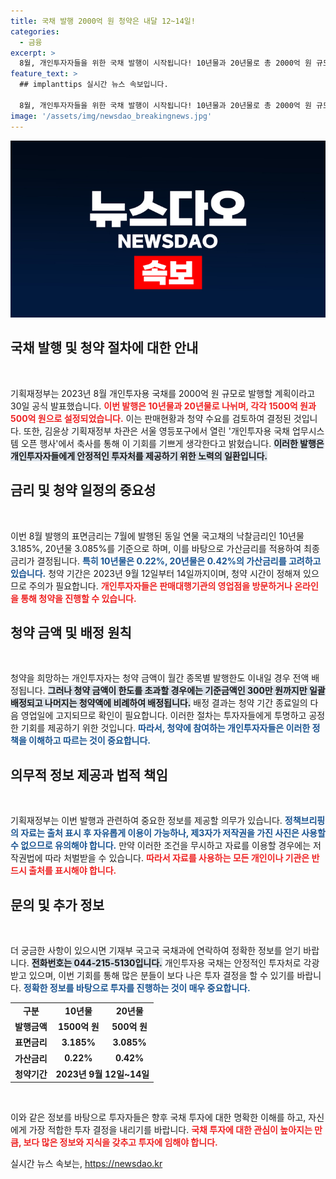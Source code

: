 ```yaml
---
title: 국채 발행 2000억 원 청약은 내달 12~14일!
categories:
  - 금융
excerpt: >
  8월, 개인투자자들을 위한 국채 발행이 시작됩니다! 10년물과 20년물로 총 2000억 원 규모, 평균 수익률은 각각 4.0%와 5.0%로 안정적인 투자처를 제공합니다. 청약은 12일부터 14일까지, 놓치지 마세요!
feature_text: >
  ## implanttips 실시간 뉴스 속보입니다.

  8월, 개인투자자들을 위한 국채 발행이 시작됩니다! 10년물과 20년물로 총 2000억 원 규모, 평균 수익률은 각각 4.0%와 5.0%로 안정적인 투자처를 제공합니다. 청약은 12일부터 14일까지, 놓치지 마세요!
image: '/assets/img/newsdao_breakingnews.jpg'
---
```


<p><img src="/assets/img/newsdao_breakingnews.jpg" alt="implanttips 속보" /></p>

<h2 data-ke-size="size26">국채 발행 및 청약 절차에 대한 안내</h2>

<p data-ke-size="size16">&nbsp;</p>

<p>기획재정부는 2023년 8월 개인투자용 국채를 2000억 원 규모로 발행할 계획이라고 30일 공식 발표했습니다. <b><span style="color: #ee2323;">이번 발행은 10년물과 20년물로 나뉘며, 각각 1500억 원과 500억 원으로 설정되었습니다.</span></b> 이는 판매현황과 청약 수요를 검토하여 결정된 것입니다. 또한, 김윤상 기획재정부 차관은 서울 영등포구에서 열린 '개인투자용 국채 업무시스템 오픈 행사'에서 축사를 통해 이 기회를 기쁘게 생각한다고 밝혔습니다. <b><span style="background-color: #21538527;">이러한 발행은 개인투자자들에게 안정적인 투자처를 제공하기 위한 노력의 일환입니다.</span></b></p>

<h2 data-ke-size="size26">금리 및 청약 일정의 중요성</h2>

<p data-ke-size="size16">&nbsp;</p>

<p>이번 8월 발행의 표면금리는 7월에 발행된 동일 연물 국고채의 낙찰금리인 10년물 3.185%, 20년물 3.085%를 기준으로 하며, 이를 바탕으로 가산금리를 적용하여 최종 금리가 결정됩니다. <b><span style="color: #1a5490;">특히 10년물은 0.22%, 20년물은 0.42%의 가산금리를 고려하고 있습니다.</span></b> 청약 기간은 2023년 9월 12일부터 14일까지이며, 청약 시간이 정해져 있으므로 주의가 필요합니다. <b><span style="color: #ee2323;">개인투자자들은 판매대행기관의 영업점을 방문하거나 온라인을 통해 청약을 진행할 수 있습니다.</span></b></p>

<h2 data-ke-size="size26">청약 금액 및 배정 원칙</h2>

<p data-ke-size="size16">&nbsp;</p>

<p>청약을 희망하는 개인투자자는 청약 금액이 월간 종목별 발행한도 이내일 경우 전액 배정됩니다. <b><span style="background-color: #21538527;">그러나 청약 금액이 한도를 초과할 경우에는 기준금액인 300만 원까지만 일괄 배정되고 나머지는 청약액에 비례하여 배정됩니다.</span></b> 배정 결과는 청약 기간 종료일의 다음 영업일에 고지되므로 확인이 필요합니다. 이러한 절차는 투자자들에게 투명하고 공정한 기회를 제공하기 위한 것입니다. <b><span style="color: #1a5490;">따라서, 청약에 참여하는 개인투자자들은 이러한 정책을 이해하고 따르는 것이 중요합니다.</span></b></p>

<h2 data-ke-size="size26">의무적 정보 제공과 법적 책임</h2>

<p data-ke-size="size16">&nbsp;</p>

<p>기획재정부는 이번 발행과 관련하여 중요한 정보를 제공할 의무가 있습니다. <b><span style="color: #1a5490;">정책브리핑의 자료는 출처 표시 후 자유롭게 이용이 가능하나, 제3자가 저작권을 가진 사진은 사용할 수 없으므로 유의해야 합니다.</span></b> 만약 이러한 조건을 무시하고 자료를 이용할 경우에는 저작권법에 따라 처벌받을 수 있습니다. <b><span style="color: #ee2323;">따라서 자료를 사용하는 모든 개인이나 기관은 반드시 출처를 표시해야 합니다.</span></b></p>

<h2 data-ke-size="size26">문의 및 추가 정보</h2>

<p data-ke-size="size16">&nbsp;</p>

<p>더 궁금한 사항이 있으시면 기재부 국고국 국채과에 연락하여 정확한 정보를 얻기 바랍니다. <b><span style="background-color: #21538527;">전화번호는 044-215-5130입니다.</span></b> 개인투자용 국채는 안정적인 투자처로 각광받고 있으며, 이번 기회를 통해 많은 분들이 보다 나은 투자 결정을 할 수 있기를 바랍니다. <b><span style="color: #1a5490;">정확한 정보를 바탕으로 투자를 진행하는 것이 매우 중요합니다.</span></b></p>

<table>
    <tr>
        <td style="text-align: center; height: 17px;"><b>구분</b></td>
        <td style="text-align: center; height: 17px;"><b>10년물</b></td>
        <td style="text-align: center; height: 17px;"><b>20년물</b></td>
    </tr>
    <tr>
        <td style="text-align: center; height: 17px;"><b>발행금액</b></td>
        <td style="text-align: center; height: 17px;"><b>1500억 원</b></td>
        <td style="text-align: center; height: 17px;"><b>500억 원</b></td>
    </tr>
    <tr>
        <td style="text-align: center; height: 17px;"><b>표면금리</b></td>
        <td style="text-align: center; height: 17px;"><b>3.185%</b></td>
        <td style="text-align: center; height: 17px;"><b>3.085%</b></td>
    </tr>
    <tr>
        <td style="text-align: center; height: 17px;"><b>가산금리</b></td>
        <td style="text-align: center; height: 17px;"><b>0.22%</b></td>
        <td style="text-align: center; height: 17px;"><b>0.42%</b></td>
    </tr>
    <tr>
        <td style="text-align: center; height: 17px;"><b>청약기간</b></td>
        <td style="text-align: center; height: 17px;" colspan="2"><b>2023년 9월 12일~14일</b></td>
    </tr>
</table>

<p data-ke-size="size16">&nbsp;</p>

<p>이와 같은 정보를 바탕으로 투자자들은 향후 국채 투자에 대한 명확한 이해를 하고, 자신에게 가장 적합한 투자 결정을 내리기를 바랍니다. <b><span style="color: #ee2323;">국채 투자에 대한 관심이 높아지는 만큼, 보다 많은 정보와 지식을 갖추고 투자에 임해야 합니다.</span></b></p>
실시간 뉴스 속보는, <a href="https://newsdao.kr" rel="dofollow">https://newsdao.kr</a>


